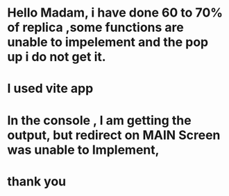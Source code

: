 # Hello Madam, i have done 60 to 70% of replica ,some functions are unable to impelement and the pop up i do not get it.
# I used vite app
# In the console , I am getting the output, but redirect on MAIN Screen was unable to Implement, 
# thank you
